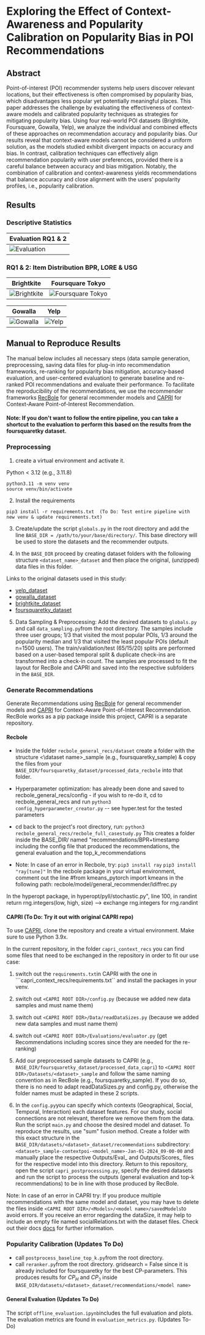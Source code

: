 # Exploring the Effect of Context-Awareness and Popularity Calibration on Popularity Bias in POI Recommendations


## Abstract

Point-of-interest (POI) recommender systems help users discover relevant locations, but their effectiveness is often compromised by popularity bias, which disadvantages less popular yet potentially meaningful places. This paper addresses the challenge by evaluating the effectiveness of context-aware models and calibrated popularity techniques as strategies for mitigating popularity bias. Using four real-world POI datasets (Brightkite, Foursquare, Gowalla, Yelp), we analyze the individual and combined effects of these approaches on recommendation accuracy and popularity bias.
Our results reveal that context-aware models cannot be considered a uniform solution, as the models studied exhibit divergent impacts on accuracy and bias. In contrast, calibration techniques can effectively align recommendation popularity with user preferences, provided there is a careful balance between accuracy and bias mitigation. Notably, the combination of calibration and context-awareness yields recommendations that balance accuracy and close alignment with the users' popularity profiles, i.e., popularity calibration.


## Results

### Descriptive Statistics


| Evaluation RQ1 & 2|
| --- |
| ![Evaluation](docs/images/evaluation.png)


### RQ1 & 2: Item Distribution BPR, LORE & USG

| Brightkite | Foursquare Tokyo |
| --- | --- |
| ![Brightkite](docs/images/popularity_distribution_brightkite.png) | ![Foursquare Tokyo](docs/images/popularity_distribution_foursquaretky.png) |

| Gowalla | Yelp |
| --- | --- |
| ![Gowalla](docs/images/popularity_distribution_gowalla.png) | ![Yelp](docs/images/popularity_distribution_yelp.png) |


## Manual to Reproduce Results

The manual below includes all necessary steps (data sample generation, preprocessing, saving data files for plug-in into recommendation frameworks, re-ranking for popularity bias mitigation, accuracy-based evaluation, and user-centered evaluation) to generate baseline and re-ranked POI recommendations and evaluate their performance. To facilitate the reproducibility of the recommendations, we use the recommender frameworks [RecBole](https://github.com/RUCAIBox/RecBole) for general recommender models and [CAPRI](https://github.com/CapriRecSys/CAPRI) for Context-Aware Point-of-Interest Recommendation. 

#### Note: If you don't want to follow the entire pipeline, you can take a shortcut to the evaluation to perform this based on the results from the foursquaretky dataset.

### Preprocessing

1. create a virtual environment and activate it. 

Python < 3.12 (e.g., 3.11.8)
```
python3.11 -m venv venv
source venv/bin/activate
```
2. Install the requirements 
```
pip3 install -r requirements.txt  (To Do: Test entire pipeline with new venv & update requirements.txt)
```
3. Create/update the script ```globals.py``` in the root directory and add the line ```BASE_DIR = /path/to/your/base/directory/```. This base directory will be used to store the datasets and the recommender outputs. 

4. In the ```BASE_DIR``` proceed by creating dataset folders with the following structure ```<dataset_name>_dataset``` and then place the original, (unzipped) data files in this folder.

Links to the original datasets used in this study: 
* [yelp_dataset](https://www.yelp.com/dataset)
* [gowalla_dataset](https://snap.stanford.edu/data/loc-gowalla.html)
* [brightkite_dataset](https://snap.stanford.edu/data/loc-brightkite.html)
* [foursquaretky_dataset](https://www.kaggle.com/datasets/chetanism/foursquare-nyc-and-tokyo-checkin-dataset)

5. Data Sampling & Preprocessing: Add the desired datasets to ```globals.py``` and call ```data_sampling.py```from the root directory. The samples include three user groups; 1/3 that visited the most popular POIs, 1/3 around the popularity median and 1/3 that visited the least popular POIs (default n=1500 users). The train/validation/test (65/15/20) splits are performed based on a user-based temporal split & duplicate check-ins are transformed into a check-in count. The samples are processed to fit the layout for RecBole and CAPRI and saved into the respective subfolders in the ```BASE_DIR```. 

### Generate Recommendations
Generate Recommendations using [RecBole](https://github.com/RUCAIBox/RecBole) for general recommender models and [CAPRI](https://github.com/CapriRecSys/CAPRI) for Context-Aware Point-of-Interest Recommendation. RecBole works as a pip package inside this project, CAPRI is a separate repository. 

#### Recbole 

* Inside the folder ```recbole_general_recs/dataset``` create a folder with the structure <\dataset name>_sample (e.g., foursquaretky_sample) & copy the files from your ```BASE_DIR/foursquaretky_dataset/processed_data_recbole``` into that folder. 

* Hyperparameter optimization: has already been done and saved to recbole_general_recs/config - if you wish to re-do it, cd to recbole_general_recs and run ```python3 config_hyperparameter_creator.py``` -- see hyper.test for the tested parameters

* cd back to the project's root directory, run: ```python3 recbole_general_recs/recbole_full_casestudy.py```
This creates a folder inside the BASE_DIR/<dataset> named "recommendations/BPR+timestamp including the config file that produced the recommendations, the general evaluation and the top_k_recommendations

* Note: In case of an error in Recbole, try:
```pip3 install ray```
```pip3 install "ray[tune]"```
In the recbole package in your virtual environment, comment out the line #from kmeans_pytorch import kmeans in the following path: recbole/model/general_recommender/ldiffrec.py

In the hyperopt package, in hyperopt/pyll/stochastic.py", line 100, in randint
    return rng.integers(low, high, size) --> exchange rng.integers for rng.randint


#### CAPRI (To Do: Try it out with original CAPRI repo)
To use [CAPRI](https://github.com/CapriRecSys/CAPRI), clone the repository and create a virtual environment. Make sure to use Python 3.9x. 

In the current repository, in the folder ```capri_context_recs``` you can find some files that need to be exchanged in the repository in order to fit our use case: 

1. switch out the ```requirements.txt```in CAPRI with the one in ```capri_context_recs/requirements.txt`` and install the packages in your venv. 

2. switch out ```<CAPRI ROOT DIR>/config.py``` (because we added new data samples and must name them)
3. switch out ```<CAPRI ROOT DIR>/Data/readDataSizes.py``` (because we added new data samples and must name them)
4. switch out ```<CAPRI ROOT DIR>/Evaluations/evaluator.py``` (get Recommendations including scores since they are needed for the re-ranking)

5. Add our preprocessed sample datasets to CAPRI (e.g., ```BASE_DIR/foursquaretky_dataset/processed_data_capri```) to ```<CAPRI ROOT DIR>/Datasets/<dataset>_sample``` and follow the same naming convention as in RecBole (e.g., foursquaretky_sample). If you do so, there is no need to adapt readDataSizes.py and config.py, otherwise the folder names must be adapted in these 2 scripts. 

6. In the ```config.py```you can specify which contexts (Geographical, Social, Temporal, Interaction) each dataset features. For our study, social connections are not relevant, therefore we remove them from the data. Run the script ```main.py``` and choose the desired model and dataset. To reproduce the results, use "sum" fusion method. Create a folder with this exact structure in the ```BASE_DIR/datasets/<dataset>_dataset/recommendations``` subdirectory: ```<dataset>_sample-contextpoi-<model_name>-Jan-01-2024_09-00-00``` and manually place the respective Outputs/Eval_ and Outputs/Scores_ files for the respective model into this directory. Return to this repository, open the script ```capri_postprocessing.py```, specify the desired datasets and run the script to process the outputs (general evaluation and top-k recommendations) to be in line with those produced by RecBole.

Note: In case of an error in CAPRI try: If you produce multiple recommendations with the same model and dataset, you may have to delete the files inside ```<CAPRI ROOT DIR>/<Models>/<model name>/savedModels```to avoid errors. If you receive an error regarding the dataSize, it may help to include an empty file named socialRelations.txt with the dataset files. Check out their docs [docs](https://capri.readthedocs.io/en/latest/index.html) for further information.

### Popularity Calibration (Updates To Do)

* call ```postprocess_baseline_top_k.py```from the root directory. 
* call ```reranker.py```from the root directory. gridsearch = False since it is already included for foursquaretky for the best CP-parameters. This produces results for $CP_H$ and $CP_\Im$ inside ```BASE_DIR/datasets/<dataset>_dataset/recommendations/<model name>```

#### General Evaluation (Updates To Do)
The script ```offline_evaluation.ipynb```includes the full evaluation and plots. The evaluation metrics are found in ```evaluation_metrics.py```. (Updates To-Do)


